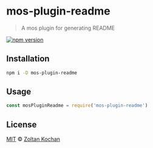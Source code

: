 <!--@h1([pkg.name])-->
# mos-plugin-readme
<!--/@-->

<!--@blockquote([pkg.description])-->
> A mos plugin for generating README
<!--/@-->

<!--@shields('npm'-->
[![npm version](https://img.shields.io/npm/v/mos-plugin-readme.svg)](https://www.npmjs.com/package/mos-plugin-readme)
<!--/@-->

## Installation

```sh
npm i -D mos-plugin-readme
```

## Usage

```js
const mosPluginReadme = require('mos-plugin-readme')
```

## License

[MIT](./LICENSE) © [Zoltan Kochan](http://kochan.io)
